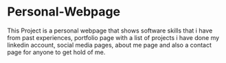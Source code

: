 # Personal-Webpage
This Project is a personal webpage that shows software skills that i have from past experiences, portfolio page with a list of projects
i have done my linkedin account, social media pages, about me page and also a contact page for anyone to get hold of me.
